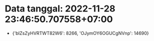 # Data tanggal: 2022-11-28 23:46:50.707558+07:00

* {'bIZsZyHVRTWT82W6': 8266, 'OJymOY6OGUCgNVnp': 14690}

